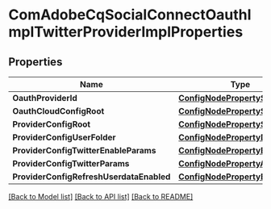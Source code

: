 # ComAdobeCqSocialConnectOauthImplTwitterProviderImplProperties

## Properties
Name | Type | Description | Notes
------------ | ------------- | ------------- | -------------
**OauthProviderId** | [**ConfigNodePropertyString**](configNodePropertyString.md) |  | [optional] 
**OauthCloudConfigRoot** | [**ConfigNodePropertyString**](configNodePropertyString.md) |  | [optional] 
**ProviderConfigRoot** | [**ConfigNodePropertyString**](configNodePropertyString.md) |  | [optional] 
**ProviderConfigUserFolder** | [**ConfigNodePropertyDropDown**](configNodePropertyDropDown.md) |  | [optional] 
**ProviderConfigTwitterEnableParams** | [**ConfigNodePropertyBoolean**](configNodePropertyBoolean.md) |  | [optional] 
**ProviderConfigTwitterParams** | [**ConfigNodePropertyArray**](configNodePropertyArray.md) |  | [optional] 
**ProviderConfigRefreshUserdataEnabled** | [**ConfigNodePropertyBoolean**](configNodePropertyBoolean.md) |  | [optional] 

[[Back to Model list]](../README.md#documentation-for-models) [[Back to API list]](../README.md#documentation-for-api-endpoints) [[Back to README]](../README.md)


